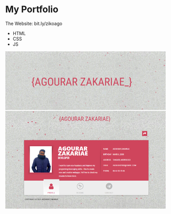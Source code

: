 # My Portfolio
The Website: bit.ly/zikoago
- HTML
- CSS
- JS

![full](https://github.com/Klngzk/Portfolio/blob/main/readme_imgs/Screenshot%202022-01-24%20021709.png?raw=true)
![full](https://github.com/Klngzk/Portfolio/blob/main/readme_imgs/Screenshot%202022-01-24%20021751.png?raw=true)
